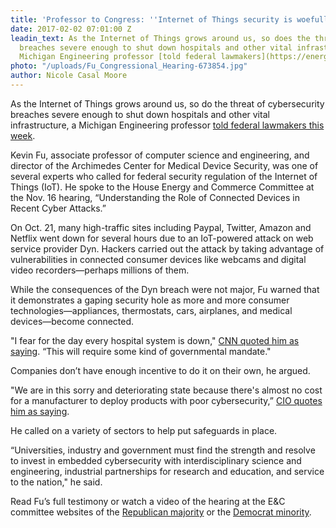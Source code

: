 ```yaml
---
title: 'Professor to Congress: ''Internet of Things security is woefully inadequate'''
date: 2017-02-02 07:01:00 Z
leadin_text: As the Internet of Things grows around us, so does the threat of cybersecurity
  breaches severe enough to shut down hospitals and other vital infrastructure, a
  Michigan Engineering professor [told federal lawmakers](https://energycommerce.house.gov/news-center/press-releases/subcommtech-and-subcmt-examine-recent-cyber-attacks).
photo: "/uploads/Fu_Congressional_Hearing-673854.jpg"
author: Nicole Casal Moore
---
```


As the Internet of Things grows around us, so do the threat of cybersecurity breaches severe enough to shut down hospitals and other vital infrastructure, a Michigan Engineering professor [told federal lawmakers this week](https://energycommerce.house.gov/news-center/press-releases/subcommtech-and-subcmt-examine-recent-cyber-attacks).

Kevin Fu, associate professor of computer science and engineering, and director of the Archimedes Center for Medical Device Security, was one of several experts who called for federal security regulation of the Internet of Things (IoT). He spoke to the House Energy and Commerce Committee at the Nov. 16 hearing, “Understanding the Role of Connected Devices in Recent Cyber Attacks.”

On Oct. 21, many high-traffic sites including Paypal, Twitter, Amazon and Netflix went down for several hours due to an IoT-powered attack on web service provider Dyn. Hackers carried out the attack by taking advantage of vulnerabilities in connected consumer devices like webcams and digital video recorders—perhaps millions of them.

While the consequences of the Dyn breach were not major, Fu warned that it demonstrates a gaping security hole as more and more consumer technologies—appliances, thermostats, cars, airplanes, and medical devices—become connected.

"I fear for the day every hospital system is down," [CNN quoted him as saying](http://money.cnn.com/2016/11/16/technology/cybersecurity-regulation-congress/index.html?iid=hp-toplead-dom). “This will require some kind of governmental mandate."

Companies don’t have enough incentive to do it on their own, he argued.

"We are in this sorry and deteriorating state because there's almost no cost for a manufacturer to deploy products with poor cybersecurity,” [CIO quotes him as saying](http://www.cio.com/article/3142351/security/us-lawmakers-balk-at-call-for-iot-security-regulations.html).

He called on a variety of sectors to help put safeguards in place.

“Universities, industry and government must find the strength and resolve to invest in embedded cybersecurity with interdisciplinary science and engineering, industrial partnerships for research and education, and service to the nation," he said.

Read Fu’s full testimony or watch a video of the hearing at the E&C committee websites of the [Republican majority](https://energycommerce.house.gov/hearings-and-votes/hearings/understanding-role-connected-devices-recent-cyber-attacks) or the [Democrat minority](https://democrats-energycommerce.house.gov/committee-activity/hearings/hearing-on-understanding-the-role-of-connected-devices-in-recent-cyber).